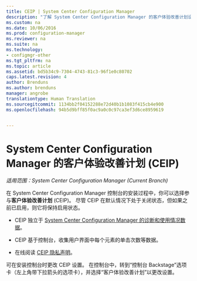 ```yaml
---
title: CEIP | System Center Configuration Manager
description: "了解 System Center Configuration Manager 的客户体验改善计划设置。"
ms.custom: na
ms.date: 10/06/2016
ms.prod: configuration-manager
ms.reviewer: na
ms.suite: na
ms.technology:
- configmgr-other
ms.tgt_pltfrm: na
ms.topic: article
ms.assetid: bd5b34c9-7304-4743-81c3-96f1e0c80702
caps.latest.revision: 4
author: Brenduns
ms.author: brenduns
manager: angrobe
translationtype: Human Translation
ms.sourcegitcommit: 1134bb2f04152288e72d40b1b1083f415cb4e900
ms.openlocfilehash: 94b5d9bff85f0ac9a0c0c97ca3ef3d6ce8959619


---
```

# <a name="customer-experience-improvement-program-ceip-for-system-center-configuration-manager"></a>System Center Configuration Manager 的客户体验改善计划 (CEIP)

*适用范围：System Center Configuration Manager (Current Branch)*

在 System Center Configuration Manager 控制台的安装过程中，你可以选择参与**客户体验改善计划** (CEIP)。 尽管 CEIP 在默认情况下处于关闭状态，但如果之前已启用，则它将保持启用状态。  

-   CEIP 独立于 [System Center Configuration Manager 的诊断和使用情况数据](../../../core/plan-design/diagnostics/diagnostics-and-usage-data.md)。  

-   CEIP 基于控制台，收集用户界面中每个元素的单击次数等数据。  

-   在线阅读 [CEIP 隐私声明](https://www.microsoft.com/products/ceip/en-us/privacypolicy.mspx)。  

可在安装控制台时更改 CEIP 设置。 在控制台中，转到“控制台 Backstage”选项卡（左上角带下拉箭头的选项卡），并选择“客户体验改善计划”以更改设置。  



<!--HONumber=Nov16_HO1-->


